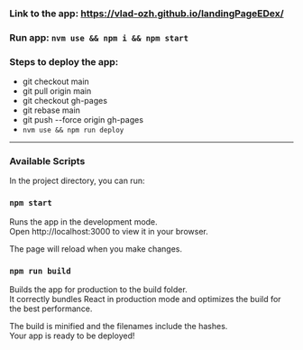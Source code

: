 
### Link to the app: https://vlad-ozh.github.io/landingPageEDex/ </br>
### Run app: `nvm use && npm i && npm start` </br>

### Steps to deploy the app: </br>
- git checkout main </br>
- git pull origin main </br>
- git checkout gh-pages </br>
- git rebase main </br>
- git push --force origin gh-pages </br>
- `nvm use && npm run deploy` </br>
***
### Available Scripts </br>
In the project directory, you can run: </br>

### `npm start` </br>
Runs the app in the development mode. </br>
Open http://localhost:3000 to view it in your browser. </br>

The page will reload when you make changes. </br>

### `npm run build` </br>
Builds the app for production to the build folder. </br>
It correctly bundles React in production mode and optimizes the build for the best performance. </br>

The build is minified and the filenames include the hashes. </br>
Your app is ready to be deployed! </br>
